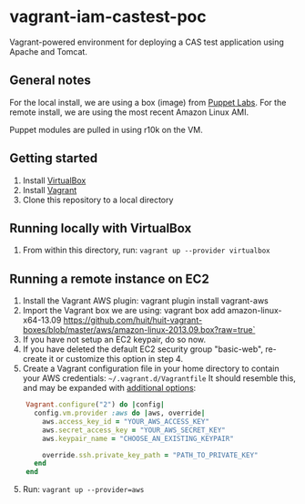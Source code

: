 vagrant-iam-castest-poc
=======================

Vagrant-powered environment for deploying a CAS test application using Apache and Tomcat.

General notes
-------------
For the local install, we are using a box (image) from [Puppet Labs](http://puppet-vagrant-boxes.puppetlabs.com/). For the remote install, we are using the most recent Amazon Linux AMI.

Puppet modules are pulled in using r10k on the VM.

Getting started
---------------
1. Install [VirtualBox](https://www.virtualbox.org/wiki/Downloads)
2. Install [Vagrant](http://docs.vagrantup.com/v2/installation/index.html)
3. Clone this repository to a local directory

Running locally with VirtualBox
-------------------------------
1. From within this directory, run: `vagrant up --provider virtualbox`

Running a remote instance on EC2
--------------------------------
1. Install the Vagrant AWS plugin:
        vagrant plugin install vagrant-aws
2. Import the Vagrant box we are using:
        vagrant box add amazon-linux-x64-13.09 https://github.com/huit/huit-vagrant-boxes/blob/master/aws/amazon-linux-2013.09.box?raw=true`
3. If you have not setup an EC2 keypair, do so now.
4. If you have deleted the default EC2 security group "basic-web", re-create it or customize this option in step 4.
4. Create a Vagrant configuration file in your home directory to contain your AWS credentials: `~/.vagrant.d/Vagrantfile`
  It should resemble this, and may be expanded with [additional options](https://github.com/mitchellh/vagrant-aws):
```ruby
    Vagrant.configure("2") do |config|
      config.vm.provider :aws do |aws, override|
        aws.access_key_id = "YOUR_AWS_ACCESS_KEY"
        aws.secret_access_key = "YOUR_AWS_SECRET_KEY"
        aws.keypair_name = "CHOOSE_AN_EXISTING_KEYPAIR"

        override.ssh.private_key_path = "PATH_TO_PRIVATE_KEY"
      end
    end
```
5. Run: `vagrant up --provider=aws`
